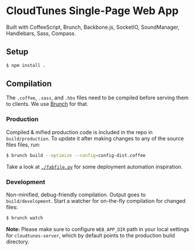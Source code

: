 # CloudTunes Single-Page Web App


Built with CoffeeScript, Brunch, Backbone.js, SocketIO,
SoundManager, Handlebars, Sass, Compass.


## Setup

```bash
$ npm install .
```

## Compilation

The `.coffee`, `.sass`, and `.hbs`  files need to be compiled before serving them to clients. We use [Brunch](http://brunch.io/) for that.


### Production

Compiled & mified production code is included in the repo in `build/production`. To update it after making changes to any of the source files files, run:

```bash
$ brunch build --optimize --config=config-dist.coffee
```


Take a look at [`./fabfile.py`](./fabfile.py) 
for some deployment automation inspiration.

### Development

Non-minified, debug-friendly compilation. Output goes to `build/development`. Start a watcher for on-the-fly compilation for changed files:

```bash
$ brunch watch
```

**Note:** Please make sure to configure `WEB_APP_DIR` path in your local settings for `cloudtunes-server`, which by default points to the production build directory.

